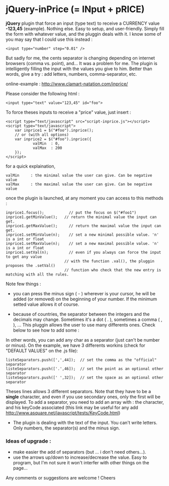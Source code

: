 # jQuery-inPrice (= INput + pRICE)

**jQuery** plugin that force an input (type text) to receive a CURRENCY value **-123,45** (example). Nothing else. Easy to setup, and user-friendly. Simply fill the form with whatever value, and the pluggin deals with it. I know some of you may say that I could use this instead :

    <input type="number" step="0.01" /> 

But sadly for me, the cents separator is changing depending on internet browsers (comma vs. point), and... It was a problem for me.
The plugin is intelligently filling the input with the values you give to him. Better than words, give a try : add letters, numbers, comma-separator, etc.

online-example : http://www.clamart-natation.com/inprice/


Please consider the following html :

    <input type="text" value="123,45" id="foo">

To force theses inputs to receive a "price" value, just insert :

    <script type="text/javascript" src="script-inprice.js"></script>
    <script type="text/javascript">
        var inprice1 = $("#foo").inprice();
        // or (with all options)
        var inprice2 = $("#foo").inprice({
                valMin	: 0,
                valMax	: 200
        });
    </script>
for a quick explaination,

    valMin     : the minimal value the user can give. Can be negative value
    valMax     : the maximal value the user can give. Can be negative value

once the plugin is launched, at any moment you can access to this methods :

    inprice1.focus();	        // put the focus on $("#foo1")
    inprice1.getMinValue();	  // return the minimal value the input can get.
    inprice1.getMaxValue(); 	// return the maximal value the input can get.
    inprice1.setMinValue(n);	// set a new minimal possible value. 'n' is a int or float
    inprice1.setMaxValue(n);	// set a new maximal possible value. 'n' is a int or float
    inprice1.setVal(n);     	// even if you always can force the input to get any value
                              // with the function .val(), the pluggin proposes the .setVal()
                              // function who check that the new entry is matching with all the rules.

Note few things :

 - you can press the minus sign ( - ) wherever is your cursor, he will be added (or removed) on the beginning of your number. If the minimum setted value allows it of course.

 - because of countries, the separator between the integers and the decimals may change. Sometimes it's a dot ( . ), sometimes a comma ( , ), ... This pluggin allows the user to use many differents ones. Check below to see how to add some :

In other words, you can add any char as a separator (just can't be number or minus). On the example, we have 3 differents workins (check for "DEFAULT VALUES" on the .js file):

    listeSeparators.push([',',44]);  // set the comma as the "official" separator
    listeSeparators.push(['.',46]);  // set the point as an optional other separator
    listeSeparators.push([' ',32]);  // set the space as an optional other separator

Theses lines allows 3 different separators. Note that they have to be a **single** character, and even if you use secondary ones, only the first will be displayed. To add a separator, you need to add an array with : the character, and his keyCode associated (this link may be useful for any add http://www.asquare.net/javascript/tests/KeyCode.html)

 - The plugin is dealing with the text of the input. You can't write letters. Only numbers, the separator(s) and the minus sign.


### Ideas of upgrade :

 - make easier the add of separators (but ... i don't need others...).
 - use the arrows up/down to increase/decrease the value. Easy to program, but I'm not sure it won't interfer with other things on the page...

Any comments or suggestions are welcome !
Cheers
